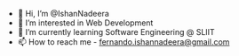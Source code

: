 - 👋 Hi, I’m @IshanNadeera
- 👀 I’m interested in Web Development
- 🌱 I’m currently learning Software Engineering @ SLIIT
- 📫 How to reach me - fernando.ishannadeera@gmail.com

<!---
IshanNadeera/IshanNadeera is a ✨ special ✨ repository because its `README.md` (this file) appears on your GitHub profile.
You can click the Preview link to take a look at your changes.
--->
